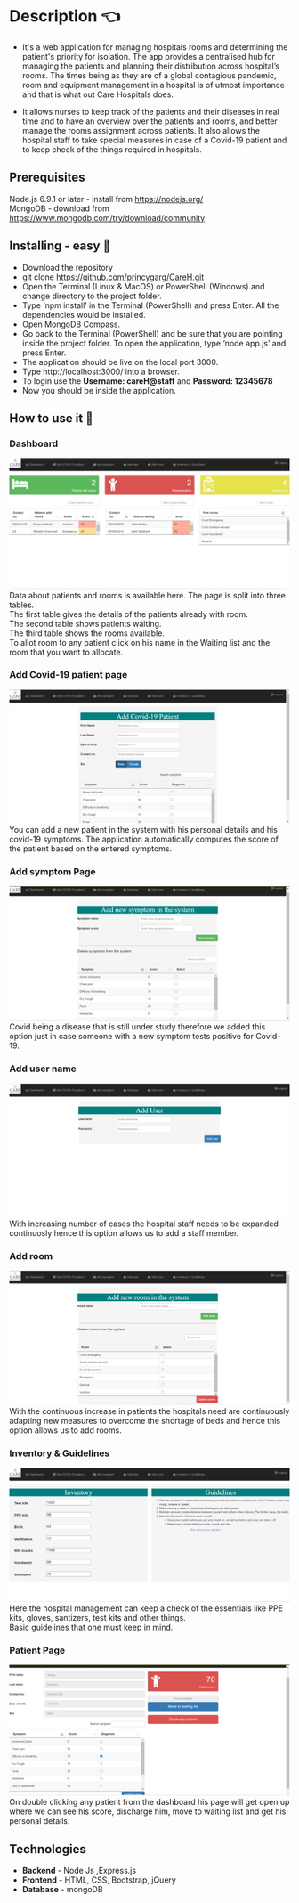 # Description 👈

- It's a web application for managing hospitals rooms and determining the patient's priority for isolation. The app provides a centralised hub for managing the patients and planning their distribution across hospital’s rooms. The times being as they are of a global contagious pandemic, room and equipment management in a hospital is of utmost importance and that is what out Care Hospitals does.

- It allows nurses to keep track of the patients and their diseases in real time and to have an overview over the patients and rooms, and better manage the rooms assignment across patients. It also allows the hospital staff to take special measures in case of a Covid-19 patient and to keep check of the things required in hospitals.


## Prerequisites

Node.js 6.9.1 or later - install from https://nodejs.org/  
MongoDB - download from https://www.mongodb.com/try/download/community

## Installing - easy 🔌

- Download the repository  
- git clone https://github.com/princygarg/CareH.git  
- Open the Terminal (Linux & MacOS) or PowerShell (Windows) and change directory to the project folder.  
- Type ‘npm install’ in the Terminal (PowerShell) and press Enter. All the dependencies would be installed.  
- Open MongoDB Compass.  
- Go back to the Terminal (PowerShell) and be sure that you are pointing inside the project folder. To open the application, type ‘node app.js’ and press Enter.  
- The application should be live on the local port 3000.  
- Type http://localhost:3000/ into a browser.  
- To login use the **Username: careH@staff** and **Password: 12345678**  
- Now you should be inside the application.  

## How to use it 📖
### Dashboard
![Dashboard](Homepage.PNG)
Data about patients and rooms is available here. The page is split into three tables.  
The first table gives the details of the patients already with room.  
The second table shows patients waiting.  
The third table shows the rooms available.  
To allot room to any patient click on his name in the Waiting list and the room that you want to allocate.  

### Add Covid-19 patient page
![Add patient](images/Add_patient.PNG)
You can add a new patient in the system with his personal details and his covid-19 symptoms. The application automatically computes the score of the patient based on the entered symptoms.

### Add symptom Page
![Add symptom](images/Add_symptoms.PNG)
Covid being a disease that is still under study therefore we added this option just in case someone with a new symptom tests positive for Covid-19.

### Add user name
![Add user](images/Add_user.PNG)
With increasing number of cases the hospital staff needs to be expanded continuosly hence this option allows us to add a staff member.

### Add room
![Add room](images/Add_room.PNG)
With the continuous increase in patients the hospitals need are continuously adapting new measures to overcome the shortage of beds and hence this option allows us to add rooms.

### Inventory & Guidelines
![Inventory](images/Inventory.PNG)
Here the hospital management can keep a check of the essentials like PPE kits, gloves, santizers, test kits and other things.  
Basic guidelines that one must keep in mind.

### Patient Page
![Patient](images/Patient.PNG)
On double clicking any patient from the dashboard his page will get open up where we can see his score, discharge him, move to waiting list and get his personal details.


## Technologies 
- **Backend** - Node Js ,Express.js
- **Frontend** - HTML, CSS, Bootstrap, jQuery
- **Database** - mongoDB
